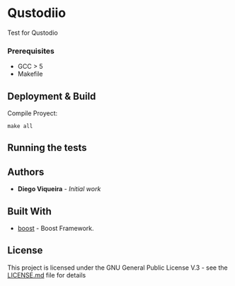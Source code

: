 # Qustodiio
Test for Qustodio

### Prerequisites
  - GCC > 5 
  - Makefile 

## Deployment & Build


Compile Proyect:
```
make all
```

## Running the tests



## Authors

* **Diego Viqueira** - *Initial work* 

## Built With

* [boost](https://www.boost.org/) - Boost Framework.


## License

This project is licensed under the GNU General Public License V.3 - see the [LICENSE.md](LICENSE.md) file for details

